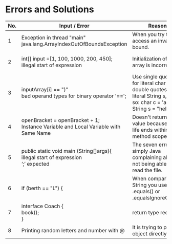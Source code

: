 # Errors and Solutions
|No.|Input / Error| Reason| Solution |
|---|---|----|----|
|1| Exception in thread "main" java.lang.ArrayIndexOutOfBoundsException | When you try to access an invalid bound.| Correcting the size of the index.|
|2| int[] input =[1, 100, 1000, 200, 450]; <br>  illegal start of expression |Initialization of an array is incorrect | int[] input = new int[]{1, 100, 1000, 200, 450};|
|3| inputArray[i] == ")" <br> bad operand types for binary operator '==';| Use single quotes for literal char s, double quotes for literal String s, like so: char c = 'a'; String s = "hello" | inputArray[i] == ')'|
|4| openBracket = openBracket + 1; <br> Instance Variable and Local Variable with Same Name | Doesn't return the value because it's life ends within the method scope. | this.openBracket = openBracket + 1;|
|5| public static void main (String[]args){ <br> illegal start of expression <br>  ‘;’ expected |  The seven errors are simply Java complaining about not being able to read the file. | You need to close the method modulo with a brace: }.|
|6| if (berth == "L") { | When comparing String you use .equals() or .equalsIgnoreCase().| if (berth.equals("L")) { |
|7| interface Coach { <br> book(); <br> } | return type required | interface Coach { <br> void book(); <br> } |
|8| Printing random letters and number with @  | It is trying to print an object directly. | |



